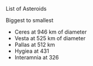 List of Asteroids

Biggest to smallest

- Ceres at 946 km of diameter
- Vesta at 525 km of diameter
- Pallas at 512 km
- Hygiea at 431
- Interamnia at 326

